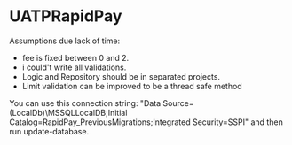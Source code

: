 # UATPRapidPay

Assumptions due lack of time:
  - fee is fixed between 0 and 2.
  - i could't write all validations.
  - Logic and Repository should be in separated projects.
  - Limit validation can be improved to be a thread safe method

You can use this connection string: "Data Source=(LocalDb)\\MSSQLLocalDB;Initial Catalog=RapidPay_PreviousMigrations;Integrated Security=SSPI"
and then run update-database.

